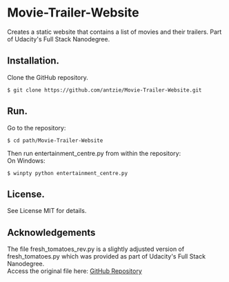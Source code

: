 # Movie-Trailer-Website
Creates a static website that contains a list of movies and their trailers. Part of Udacity's Full Stack Nanodegree.

## Installation.
Clone the GitHub repository.
```
$ git clone https://github.com/antzie/Movie-Trailer-Website.git
```
## Run.
Go to the repository:
```
$ cd path/Movie-Trailer-Website
```
Then run entertainment_centre.py from within the repository: \
On Windows:
```
$ winpty python entertainment_centre.py
```
## License.
See License MIT for details.

## Acknowledgements
The file fresh_tomatoes_rev.py is a slightly adjusted version of fresh_tomatoes.py which was provided as part of Udacity's Full Stack Nanodegree. \
Access the original file here: [GitHub Repository](https://github.com/udacity/ud036_StarterCode)
